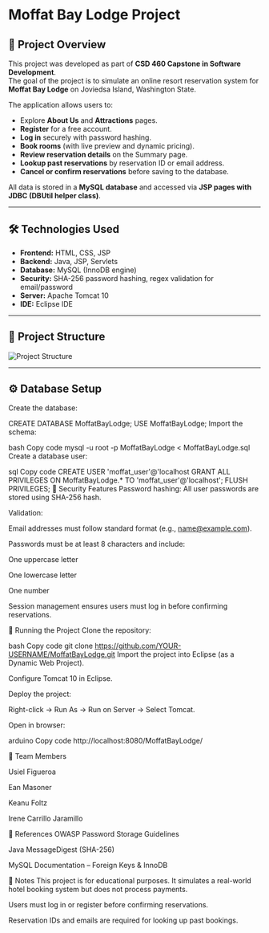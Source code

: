 # Moffat Bay Lodge Project

## 📌 Project Overview
This project was developed as part of **CSD 460 Capstone in Software Development**.  
The goal of the project is to simulate an online resort reservation system for **Moffat Bay Lodge** on Joviedsa Island, Washington State.  

The application allows users to:
- Explore **About Us** and **Attractions** pages.
- **Register** for a free account.
- **Log in** securely with password hashing.
- **Book rooms** (with live preview and dynamic pricing).
- **Review reservation details** on the Summary page.
- **Lookup past reservations** by reservation ID or email address.
- **Cancel or confirm reservations** before saving to the database.

All data is stored in a **MySQL database** and accessed via **JSP pages with JDBC (DBUtil helper class)**.

---

## 🛠️ Technologies Used
- **Frontend:** HTML, CSS, JSP
- **Backend:** Java, JSP, Servlets
- **Database:** MySQL (InnoDB engine)
- **Security:** SHA-256 password hashing, regex validation for email/password
- **Server:** Apache Tomcat 10
- **IDE:** Eclipse IDE

---

## 📂 Project Structure

![Project Structure](https://github.com/user-attachments/assets/4fc0ff0b-1e89-4414-a6a2-bc10a3f9385e)



---

## ⚙️ Database Setup

Create the database:

CREATE DATABASE MoffatBayLodge;
USE MoffatBayLodge;
Import the schema:

bash
Copy code
mysql -u root -p MoffatBayLodge < MoffatBayLodge.sql
Create a database user:

sql
Copy code
CREATE USER 'moffat_user'@'localhost
GRANT ALL PRIVILEGES ON MoffatBayLodge.* TO 'moffat_user'@'localhost';
FLUSH PRIVILEGES;
🔐 Security Features
Password hashing: All user passwords are stored using SHA-256 hash.

Validation:

Email addresses must follow standard format (e.g., name@example.com).

Passwords must be at least 8 characters and include:

One uppercase letter

One lowercase letter

One number

Session management ensures users must log in before confirming reservations.

🚀 Running the Project
Clone the repository:

bash
Copy code
git clone https://github.com/YOUR-USERNAME/MoffatBayLodge.git
Import the project into Eclipse (as a Dynamic Web Project).

Configure Tomcat 10 in Eclipse.

Deploy the project:

Right-click → Run As → Run on Server → Select Tomcat.

Open in browser:

arduino
Copy code
http://localhost:8080/MoffatBayLodge/

👥 Team Members

Usiel Figueroa

Ean Masoner

Keanu Foltz

Irene Carrillo Jaramillo

📖 References
OWASP Password Storage Guidelines

Java MessageDigest (SHA-256)

MySQL Documentation – Foreign Keys & InnoDB

📌 Notes
This project is for educational purposes. It simulates a real-world hotel booking system but does not process payments.

Users must log in or register before confirming reservations.

Reservation IDs and emails are required for looking up past bookings.




